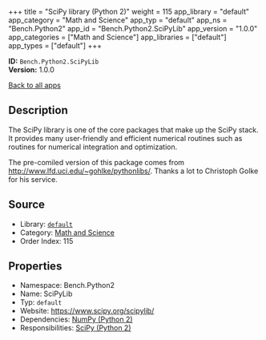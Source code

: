 ﻿+++
title = "SciPy library (Python 2)"
weight = 115
app_library = "default"
app_category = "Math and Science"
app_typ = "default"
app_ns = "Bench.Python2"
app_id = "Bench.Python2.SciPyLib"
app_version = "1.0.0"
app_categories = ["Math and Science"]
app_libraries = ["default"]
app_types = ["default"]
+++

**ID:** `Bench.Python2.SciPyLib`  
**Version:** 1.0.0  
<!--more-->

[Back to all apps](/apps/)

## Description
The SciPy library is one of the core packages that make up the SciPy stack.
It provides many user-friendly and efficient numerical routines such as routines for numerical integration and optimization.


The pre-comiled version of this package comes from
<http://www.lfd.uci.edu/~gohlke/pythonlibs/>.
Thanks a lot to Christoph Golke for his service.

## Source

* Library: [`default`](/app_libraries/default)
* Category: [Math and Science](/app_categories/math-and-science)
* Order Index: 115

## Properties

* Namespace: Bench.Python2
* Name: SciPyLib
* Typ: `default`
* Website: <https://www.scipy.org/scipylib/>
* Dependencies: [NumPy (Python 2)](/apps/Bench.Python2.NumPy)
* Responsibilities: [SciPy (Python 2)](/apps/Bench.Python2.SciPy)

